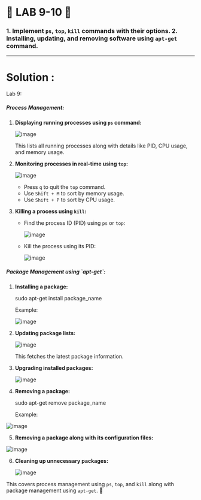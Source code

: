 <h1>
  🚀 LAB 9-10 🚀
</h1>

<h3>
  1. Implement <code>ps</code>, <code>top</code>, <code>kill</code> commands with their options.  
  2. Installing, updating, and removing software using <code>apt-get</code> command.
</h3>

<hr>

<h1>
  Solution :
</h1>

Lab 9:

<h5>Process Management:</h5>

1. **Displaying running processes using `ps` command:**  

   ![image](https://github.com/user-attachments/assets/3450d23e-43fb-4760-82ee-355a2b230aef)


   This lists all running processes along with details like PID, CPU usage, and memory usage.

3. **Monitoring processes in real-time using `top`:**  

   ![image](https://github.com/user-attachments/assets/a69b9d59-9b04-4c14-a17b-231ade831223)


   - Press `q` to quit the `top` command.
   - Use `Shift + M` to sort by memory usage.
   - Use `Shift + P` to sort by CPU usage.

5. **Killing a process using `kill`:**  
   - Find the process ID (PID) using `ps` or `top`:
   
     ![image](https://github.com/user-attachments/assets/6546a005-a055-4baa-a3e9-092d79fe39a8)


   - Kill the process using its PID:

     ![image](https://github.com/user-attachments/assets/da94d849-a98f-4b4f-82f8-117e0a708170)


<h5>Package Management using `apt-get`:</h5>

1. **Installing a package:**  
   
   sudo apt-get install package_name
   
   Example:

   ![image](https://github.com/user-attachments/assets/79497adf-14ed-4e9e-88ec-8729ed9040e5)


2. **Updating package lists:**  
   
   ![image](https://github.com/user-attachments/assets/3d322c55-b7bc-436d-89d9-52cfa8f34426)


   This fetches the latest package information.

3. **Upgrading installed packages:**  
   
   ![image](https://github.com/user-attachments/assets/dfa123ef-9f68-44d1-857f-611275ee1aad)


4. **Removing a package:**  

   sudo apt-get remove package_name

   Example:
   
  ![image](https://github.com/user-attachments/assets/669b8555-2061-445e-aca2-f3f396de595f)



5. **Removing a package along with its configuration files:**  
   
  ![image](https://github.com/user-attachments/assets/e8e97cfa-8972-4cd5-b57a-ccbfc07abdbb)

 
6. **Cleaning up unnecessary packages:**  
   
   ![image](https://github.com/user-attachments/assets/e4b00db5-6d8b-4c53-9f31-fd6b0e214fbe)


This covers process management using `ps`, `top`, and `kill` along with package management using `apt-get`. 🚀

